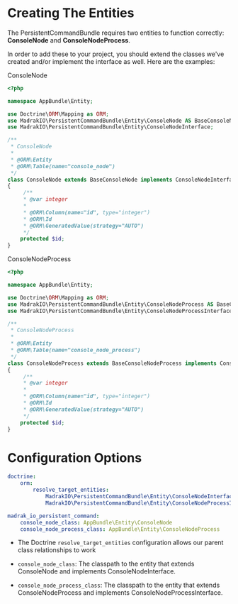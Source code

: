 Creating The Entities
=======================

The PersistentCommandBundle requires two entities to function correctly: **ConsoleNode** and **ConsoleNodeProcess**.

In order to add these to your project, you should extend the classes we've created and/or implement the interface as well. Here are the examples:

ConsoleNode
```php
<?php

namespace AppBundle\Entity;

use Doctrine\ORM\Mapping as ORM;
use MadrakIO\PersistentCommandBundle\Entity\ConsoleNode AS BaseConsoleNode;
use MadrakIO\PersistentCommandBundle\Entity\ConsoleNodeInterface;

/**
 * ConsoleNode
 *
 * @ORM\Entity
 * @ORM\Table(name="console_node")
 */
class ConsoleNode extends BaseConsoleNode implements ConsoleNodeInterface
{
     /**
     * @var integer
     *
     * @ORM\Column(name="id", type="integer")
     * @ORM\Id
     * @ORM\GeneratedValue(strategy="AUTO")
     */
    protected $id;
}
```

ConsoleNodeProcess
```php
<?php

namespace AppBundle\Entity;

use Doctrine\ORM\Mapping as ORM;
use MadrakIO\PersistentCommandBundle\Entity\ConsoleNodeProcess AS BaseConsoleNodeProcess;
use MadrakIO\PersistentCommandBundle\Entity\ConsoleNodeProcessInterface;

/**
 * ConsoleNodeProcess
 *
 * @ORM\Entity
 * @ORM\Table(name="console_node_process")
 */
class ConsoleNodeProcess extends BaseConsoleNodeProcess implements ConsoleNodeProcessInterface
{
     /**
     * @var integer
     *
     * @ORM\Column(name="id", type="integer")
     * @ORM\Id
     * @ORM\GeneratedValue(strategy="AUTO")
     */
    protected $id;    
}
```

Configuration Options
=======================

```yaml
doctrine:
    orm:
        resolve_target_entities:
            MadrakIO\PersistentCommandBundle\Entity\ConsoleNodeInterface: AppBundle\Entity\ConsoleNode
            MadrakIO\PersistentCommandBundle\Entity\ConsoleNodeProcessInterface: AppBundle\Entity\ConsoleNodeProcess

madrak_io_persistent_command:
    console_node_class: AppBundle\Entity\ConsoleNode
    console_node_process_class: AppBundle\Entity\ConsoleNodeProcess
```

* The Doctrine ```resolve_target_entities``` configuration allows our parent class relationships to work

* ```console_node_class```: The classpath to the entity that extends ConsoleNode and implements ConsoleNodeInterface.
* ```console_node_process_class```: The classpath to the entity that extends ConsoleNodeProcess and implements ConsoleNodeProcessInterface.
